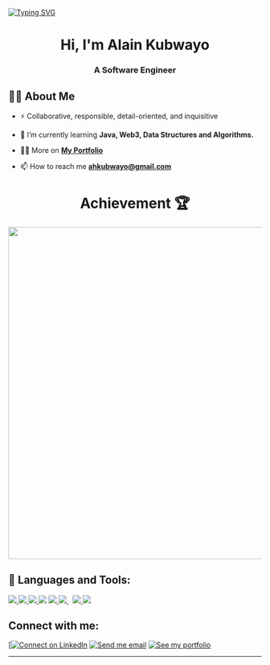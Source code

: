 [![Typing SVG](https://readme-typing-svg.herokuapp.com?duration=7000&color=%288CB8FF&vCenter=true&width=800&height=40&lines=Hello+|+Hola+|+Bonjour+|+Привет+|+你好+|+こんにちは+|+नमस्ते+|+Jambo+;+Welcome+to+my+Github+profile+I'm+Alain+Kubwayo+🌍 )](https://git.io/typing-svg)
<!-- | Hello | Bonjour -->
<h1 align="center">Hi, I'm Alain Kubwayo</h1>
<h3 align="center">A Software Engineer</h3>


## 🙋‍♂️ About Me

- ⚡ Collaborative, responsible, detail-oriented, and inquisitive
  
- 🌱 I’m currently learning **Java, Web3, Data Structures and Algorithms.**

- 👨‍💻 More on **[My Portfolio](https://alain-kubwayo.web.app)**

- 📫 How to reach me **ahkubwayo@gmail.com**

<h1 align="center">Achievement 🏆</h1>
<p align="center">
  <img width="660" src="https://github-profile-trophy.vercel.app/?username=IbrahimBagalwa&theme=onedark&title=Followers,Commits,FullRequest,Repositories,Stars,Issues">
</p>


## 🚀 Languages and Tools:

<p align="left"> 
    <a href="https://developer.mozilla.org/en-US/docs/Web/JavaScript" target="_blank"> <img src="https://img.icons8.com/color/48/000000/javascript.png"/> </a> 
    <a href="https://reactjs.org/" target="_blank"> <img src="https://img.icons8.com/color/48/000000/react-native.png"/> </a>
    <a href="https://www.w3.org/html/" target="_blank"> <img src="https://img.icons8.com/color/48/000000/html-5.png"/> </a> 
    <a href="https://www.w3schools.com/css/" target="_blank"> <img src="https://img.icons8.com/color/48/000000/css3.png"/></a> 
    <a href="https://www.java.com" target="_blank"> <img src="https://img.icons8.com/color/48/000000/java-coffee-cup-logo.png"/> </a>
    <a style="padding-right:8px;" href="https://www.mysql.com/" target="_blank"> <img src="https://img.icons8.com/fluent/50/000000/mysql-logo.png"/> </a>
    <a href="https://firebase.google.com/" target="_blank"> <img src="https://img.icons8.com/color/48/000000/firebase.png"/> </a>  
    <a href="https://git-scm.com/" target="_blank"> <img src="https://img.icons8.com/color/48/000000/git.png"/> </a> 
</p>

## Connect with me:
<p align="left">

[[![Connect on LinkedIn](https://img.shields.io/badge/--linkedin?label=LinkedIn&logo=LinkedIn&style=social)](https://www.linkedin.com/in/alain-honore-kubwayo-58633b247/) [![Send me email](https://img.shields.io/badge/--gmail?label=Gmail&logo=Gmail&style=social)](mailto:ahkubwayo@gmail.com) [![See my portfolio](https://img.shields.io/badge/--portfolio?label=Portfolio&logo=portfolio&style=social)](https://alain-kubwayo.web.app)
___
</p>
